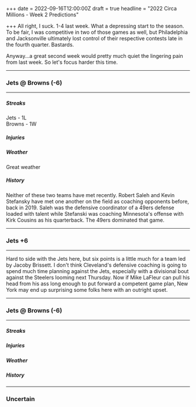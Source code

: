 +++
date = 2022-09-16T12:00:00Z
draft = true
headline = "2022 Circa Millions - Week 2 Predictions"

+++
All right, I suck. 1-4 last week. What a depressing start to the season. To be fair, I was competitive in two of those games as well, but Philadelphia and Jacksonville ultimately lost control of their respective contests late in the fourth quarter. Bastards.

Anyway...a great second week would pretty much quiet the lingering pain from last week. So let's focus harder this time.

***

### Jets @ Browns (-6)

***

##### _Streaks_

Jets - 1L  
Browns - 1W

##### _Injuries_

##### _Weather_

Great weather

##### _History_

Neither of these two teams have met recently. Robert Saleh and Kevin Stefansky have met one another on the field as coaching opponents before, back in 2019. Saleh was the defensive coordinator of a 49ers defense loaded with talent while Stefanski was coaching Minnesota's offense with Kirk Cousins as his quarterback. The 49ers dominated that game.

***

### Jets +6

***

Hard to side with the Jets here, but six points is a little much for a team led by Jacoby Brissett. I don't think Cleveland's defensive coaching is going to spend much time planning against the Jets, especially with a divisional bout against the Steelers looming next Thursday. Now if Mike LaFleur can pull his head from his ass long enough to put forward a competent game plan, New York may end up surprising some folks here with an outright upset. 

***

### Jets @ Browns (-6)

***

##### _Streaks_

##### _Injuries_

##### _Weather_

##### _History_

***

### Uncertain